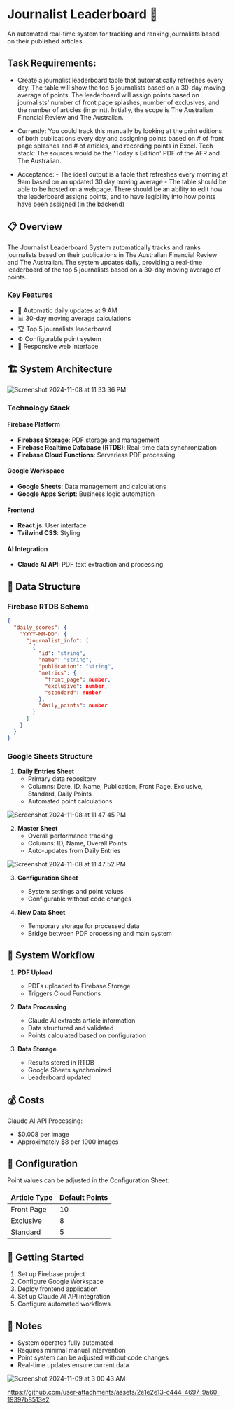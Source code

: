 # Journalist Leaderboard 📰

An automated real-time system for tracking and ranking journalists based on their published articles.


## Task Requirements:

- Create a journalist leaderboard table that automatically refreshes every day. The table will show the top 5 journalists based on a 30-day moving average of points. The leaderboard will assign points based on journalists' number of front page splashes, number of exclusives, and the number of articles (in print). Initially, the scope is The Australian Financial Review and The Australian.

- Currently: You could track this manually by looking at the print editions of both publications every day and assigning points based on # of front page splashes and # of articles, and recording points in Excel. Tech stack: The sources would be the 'Today's Edition' PDF of the AFR and The Australian.

- Acceptance: - The ideal output is a table that refreshes every morning at 9am based on an updated 30 day moving average - The table should be able to be hosted on a webpage.
There should be an ability to edit how the leaderboard assigns points, and to have legibility into how points have been assigned (in the backend)

## 📋 Overview

The Journalist Leaderboard System automatically tracks and ranks journalists based on their publications in The Australian Financial Review and The Australian. The system updates daily, providing a real-time leaderboard of the top 5 journalists based on a 30-day moving average of points.

### Key Features

- 🔄 Automatic daily updates at 9 AM
- 📊 30-day moving average calculations
- 🏆 Top 5 journalists leaderboard
- ⚙️ Configurable point system
- 📱 Responsive web interface

## 🏗️ System Architecture

![Screenshot 2024-11-08 at 11 33 36 PM](https://github.com/user-attachments/assets/de93aa1c-dc82-4226-8e1f-21006888b07f)


### Technology Stack

#### Firebase Platform
- **Firebase Storage**: PDF storage and management
- **Firebase Realtime Database (RTDB)**: Real-time data synchronization
- **Firebase Cloud Functions**: Serverless PDF processing

#### Google Workspace
- **Google Sheets**: Data management and calculations
- **Google Apps Script**: Business logic automation

#### Frontend
- **React.js**: User interface
- **Tailwind CSS**: Styling

#### AI Integration
- **Claude AI API**: PDF text extraction and processing

## 💾 Data Structure

### Firebase RTDB Schema
```json
{
  "daily_scores": {
    "YYYY-MM-DD": {
      "journalist_info": [
        {
          "id": "string",
          "name": "string",
          "publication": "string",
          "metrics": {
            "front_page": number,
            "exclusive": number,
            "standard": number
          },
          "daily_points": number
        }
      ]
    }
  }
}
```

### Google Sheets Structure

1. **Daily Entries Sheet**
   - Primary data repository
   - Columns: Date, ID, Name, Publication, Front Page, Exclusive, Standard, Daily Points
   - Automated point calculations
  
![Screenshot 2024-11-08 at 11 47 45 PM](https://github.com/user-attachments/assets/18900af9-79b7-4cc5-b008-0767c11bff20)


2. **Master Sheet**
   - Overall performance tracking
   - Columns: ID, Name, Overall Points
   - Auto-updates from Daily Entries

![Screenshot 2024-11-08 at 11 47 52 PM](https://github.com/user-attachments/assets/8fee4bc7-050a-4b79-bbd0-fae49ba89aa9)


3. **Configuration Sheet**
   - System settings and point values
   - Configurable without code changes



4. **New Data Sheet**
   - Temporary storage for processed data
   - Bridge between PDF processing and main system

## 🔄 System Workflow

1. **PDF Upload**
   - PDFs uploaded to Firebase Storage
   - Triggers Cloud Functions

2. **Data Processing**
   - Claude AI extracts article information
   - Data structured and validated
   - Points calculated based on configuration

3. **Data Storage**
   - Results stored in RTDB
   - Google Sheets synchronized
   - Leaderboard updated



## 💰 Costs

Claude AI API Processing:
- $0.008 per image
- Approximately $8 per 1000 images

## 🔧 Configuration

Point values can be adjusted in the Configuration Sheet:

| Article Type | Default Points |
|--------------|----------------|
| Front Page   | 10            |
| Exclusive    | 8             |
| Standard     | 5             |

## 🚀 Getting Started

1. Set up Firebase project
2. Configure Google Workspace
3. Deploy frontend application
4. Set up Claude AI API integration
5. Configure automated workflows

## 📝 Notes

- System operates fully automated
- Requires minimal manual intervention
- Point system can be adjusted without code changes
- Real-time updates ensure current data

![Screenshot 2024-11-09 at 3 00 43 AM](https://github.com/user-attachments/assets/c2be25f4-fa8f-405a-9f47-822b8353ee48)


https://github.com/user-attachments/assets/2e1e2e13-c444-4697-9a60-19397b8513e2



